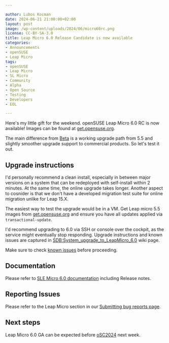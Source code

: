 ```yaml
---

author: Lubos Kocman
date: 2024-06-21 21:00:00+02:00
layout: post
image: /wp-content/uploads/2024/06/micro60rc.png
license: CC-BY-SA-3.0
title: Leap Micro 6.0 Release Candidate is now available
categories:
- Announcements
- openSUSE
- Leap Micro
tags:
- openSUSE
- Leap Micro
- SL Micro
- Community
- Alpha
- Open Source
- Testing
- Developers
- EOL

---
```


Here's my little gift for the weekend. openSUSE Leap Micro 6.0 RC is now available!
Images can be found at [get.opensuse.org](https://get.opensuse.org/leapmicro/6.0/).

The main difference from [Beta](https://news.opensuse.org/2024/06/19/os-leap-micro-reaches-beta/) is a working upgrade path from 5.5 and slightly smoother upgrade support to commercial products. So let's test it out.

## Upgrade instructions

I'd personally recommend a clean install, especially in between major versions on a system that can be redeployed with self-install within 2 minutes. At the same time, the online upgrade takes longer.
Another aspect to cosnider is that we don't have a developed migration test suite for online migration unlike for Leap 15.X.

The easiest way to test the upgrade would be in a VM. Get Leap micro 5.5 images from [get.opensuse.org](https://get.opensuse.org/leapmicro/5.5/) and ensure you have all updates applied via `transactional-update`.

I'd recommend upgrading to 6.0 via SSH or console over the cockpit, as the service might eventually stop responding.
Upgrade instructions and known issues are captured in [SDB:System_upgrade_to_LeapMicro_6.0](https://en.opensuse.org/SDB:System_upgrade_to_LeapMicro_6.0) wiki page.

Make sure to check [known issues](https://en.opensuse.org/SDB:System_upgrade_to_LeapMicro_6.0#Known_issues_with_migration) before proceeding.

## Documentation

Please refer to  [SLE Micro 6.0 documentation](https://documentation.suse.com/sle-micro/6.0/) including Release notes.

## Reporting Issues

Please refer to the Leap Micro section in our [Submitting bug reports page](https://en.opensuse.org/openSUSE:Submitting_bug_reports#Regular_release_products).

## Next steps

Leap Micro 6.0 GA can be expected before [oSC2024](https://events.opensuse.org/conferences/oSC24/) next week.



<meta name="openSUSE, Leap Micro, Open Source, Alpha, Upgrade, EOL" content="HTML,CSS,XML,JavaScript">
